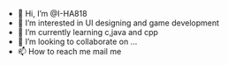 - 👋 Hi, I’m @I-HA818
- 👀 I’m interested in UI designing and game development
- 🌱 I’m currently learning c,java and cpp
- 💞️ I’m looking to collaborate on ...
- 📫 How to reach me mail me

<!---
I-HA818/I-HA818 is a ✨ special ✨ repository because its `README.md` (this file) appears on your GitHub profile.
You can click the Preview link to take a look at your changes.
--->
